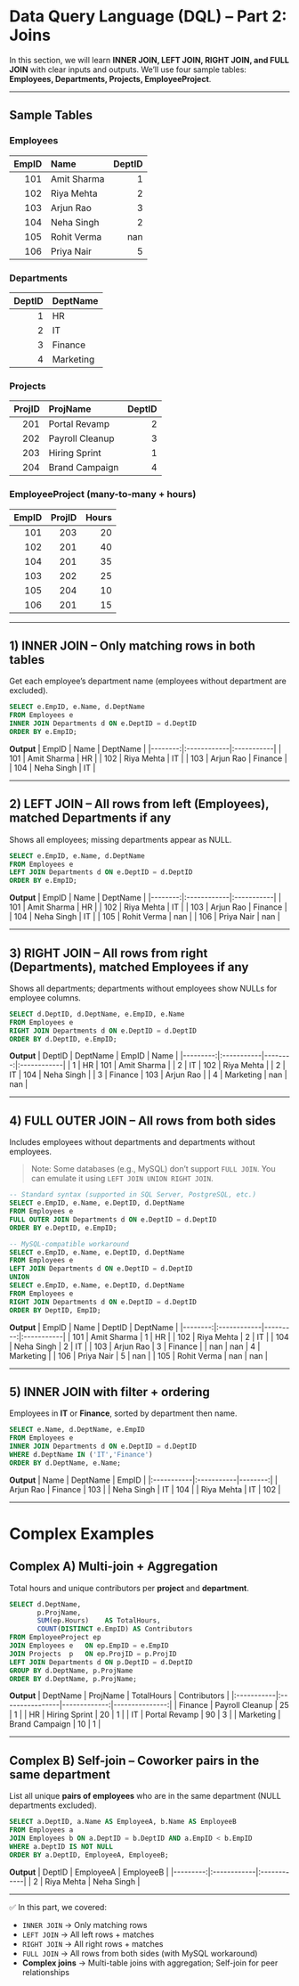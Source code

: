 # Data Query Language (DQL) – Part 2: Joins

In this section, we will learn **INNER JOIN, LEFT JOIN, RIGHT JOIN, and FULL JOIN** with clear inputs and outputs.
We’ll use four sample tables: **Employees, Departments, Projects, EmployeeProject**.

---

## Sample Tables

### Employees
|   EmpID | Name        |   DeptID |
|--------:|:------------|---------:|
|     101 | Amit Sharma |        1 |
|     102 | Riya Mehta  |        2 |
|     103 | Arjun Rao   |        3 |
|     104 | Neha Singh  |        2 |
|     105 | Rohit Verma |      nan |
|     106 | Priya Nair  |        5 |

### Departments
|   DeptID | DeptName   |
|---------:|:-----------|
|        1 | HR         |
|        2 | IT         |
|        3 | Finance    |
|        4 | Marketing  |

### Projects
|   ProjID | ProjName        |   DeptID |
|---------:|:----------------|---------:|
|      201 | Portal Revamp   |        2 |
|      202 | Payroll Cleanup |        3 |
|      203 | Hiring Sprint   |        1 |
|      204 | Brand Campaign  |        4 |

### EmployeeProject (many-to-many + hours)
|   EmpID |   ProjID |   Hours |
|--------:|---------:|--------:|
|     101 |      203 |      20 |
|     102 |      201 |      40 |
|     104 |      201 |      35 |
|     103 |      202 |      25 |
|     105 |      204 |      10 |
|     106 |      201 |      15 |

---

## 1) INNER JOIN – Only matching rows in both tables
Get each employee’s department name (employees without department are excluded).

```sql
SELECT e.EmpID, e.Name, d.DeptName
FROM Employees e
INNER JOIN Departments d ON e.DeptID = d.DeptID
ORDER BY e.EmpID;
```

**Output**
|   EmpID | Name        | DeptName   |
|--------:|:------------|:-----------|
|     101 | Amit Sharma | HR         |
|     102 | Riya Mehta  | IT         |
|     103 | Arjun Rao   | Finance    |
|     104 | Neha Singh  | IT         |

---

## 2) LEFT JOIN – All rows from left (Employees), matched Departments if any
Shows all employees; missing departments appear as NULL.

```sql
SELECT e.EmpID, e.Name, d.DeptName
FROM Employees e
LEFT JOIN Departments d ON e.DeptID = d.DeptID
ORDER BY e.EmpID;
```

**Output**
|   EmpID | Name        | DeptName   |
|--------:|:------------|:-----------|
|     101 | Amit Sharma | HR         |
|     102 | Riya Mehta  | IT         |
|     103 | Arjun Rao   | Finance    |
|     104 | Neha Singh  | IT         |
|     105 | Rohit Verma | nan        |
|     106 | Priya Nair  | nan        |

---

## 3) RIGHT JOIN – All rows from right (Departments), matched Employees if any
Shows all departments; departments without employees show NULLs for employee columns.

```sql
SELECT d.DeptID, d.DeptName, e.EmpID, e.Name
FROM Employees e
RIGHT JOIN Departments d ON e.DeptID = d.DeptID
ORDER BY d.DeptID, e.EmpID;
```

**Output**
|   DeptID | DeptName   |   EmpID | Name        |
|---------:|:-----------|--------:|:------------|
|        1 | HR         |     101 | Amit Sharma |
|        2 | IT         |     102 | Riya Mehta  |
|        2 | IT         |     104 | Neha Singh  |
|        3 | Finance    |     103 | Arjun Rao   |
|        4 | Marketing  |     nan | nan         |

---

## 4) FULL OUTER JOIN – All rows from both sides
Includes employees without departments and departments without employees.

> Note: Some databases (e.g., MySQL) don’t support `FULL JOIN`. You can emulate it using `LEFT JOIN UNION RIGHT JOIN`.

```sql
-- Standard syntax (supported in SQL Server, PostgreSQL, etc.)
SELECT e.EmpID, e.Name, e.DeptID, d.DeptName
FROM Employees e
FULL OUTER JOIN Departments d ON e.DeptID = d.DeptID
ORDER BY e.DeptID, e.EmpID;

-- MySQL-compatible workaround
SELECT e.EmpID, e.Name, e.DeptID, d.DeptName
FROM Employees e
LEFT JOIN Departments d ON e.DeptID = d.DeptID
UNION
SELECT e.EmpID, e.Name, e.DeptID, d.DeptName
FROM Employees e
RIGHT JOIN Departments d ON e.DeptID = d.DeptID
ORDER BY DeptID, EmpID;
```

**Output**
|   EmpID | Name        |   DeptID | DeptName   |
|--------:|:------------|---------:|:-----------|
|     101 | Amit Sharma |        1 | HR         |
|     102 | Riya Mehta  |        2 | IT         |
|     104 | Neha Singh  |        2 | IT         |
|     103 | Arjun Rao   |        3 | Finance    |
|     nan | nan         |        4 | Marketing  |
|     106 | Priya Nair  |        5 | nan        |
|     105 | Rohit Verma |      nan | nan        |

---

## 5) INNER JOIN with filter + ordering
Employees in **IT** or **Finance**, sorted by department then name.

```sql
SELECT e.Name, d.DeptName, e.EmpID
FROM Employees e
INNER JOIN Departments d ON e.DeptID = d.DeptID
WHERE d.DeptName IN ('IT','Finance')
ORDER BY d.DeptName, e.Name;
```

**Output**
| Name       | DeptName   |   EmpID |
|:-----------|:-----------|--------:|
| Arjun Rao  | Finance    |     103 |
| Neha Singh | IT         |     104 |
| Riya Mehta | IT         |     102 |

---

# Complex Examples

## Complex A) Multi-join + Aggregation
Total hours and unique contributors per **project** and **department**.

```sql
SELECT d.DeptName,
       p.ProjName,
       SUM(ep.Hours)    AS TotalHours,
       COUNT(DISTINCT e.EmpID) AS Contributors
FROM EmployeeProject ep
JOIN Employees e   ON ep.EmpID = e.EmpID
JOIN Projects  p   ON ep.ProjID = p.ProjID
LEFT JOIN Departments d ON p.DeptID = d.DeptID
GROUP BY d.DeptName, p.ProjName
ORDER BY d.DeptName, p.ProjName;
```

**Output**
| DeptName   | ProjName        |   TotalHours |   Contributors |
|:-----------|:----------------|-------------:|---------------:|
| Finance    | Payroll Cleanup |           25 |              1 |
| HR         | Hiring Sprint   |           20 |              1 |
| IT         | Portal Revamp   |           90 |              3 |
| Marketing  | Brand Campaign  |           10 |              1 |

---

## Complex B) Self-join – Coworker pairs in the same department
List all unique **pairs of employees** who are in the same department (NULL departments excluded).

```sql
SELECT a.DeptID, a.Name AS EmployeeA, b.Name AS EmployeeB
FROM Employees a
JOIN Employees b ON a.DeptID = b.DeptID AND a.EmpID < b.EmpID
WHERE a.DeptID IS NOT NULL
ORDER BY a.DeptID, EmployeeA, EmployeeB;
```

**Output**
|   DeptID | EmployeeA   | EmployeeB   |
|---------:|:------------|:------------|
|        2 | Riya Mehta  | Neha Singh  |

---

✅ In this part, we covered:
- `INNER JOIN` → Only matching rows
- `LEFT JOIN` → All left rows + matches
- `RIGHT JOIN` → All right rows + matches
- `FULL JOIN` → All rows from both sides (with MySQL workaround)
- **Complex joins** → Multi-table joins with aggregation; Self-join for peer relationships
